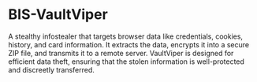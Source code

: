 # BIS-VaultViper
A stealthy infostealer that targets browser data like credentials, cookies, history, and card information. It extracts the data, encrypts it into a secure ZIP file, and transmits it to a remote server. VaultViper is designed for efficient data theft, ensuring that the stolen information is well-protected and discreetly transferred.
